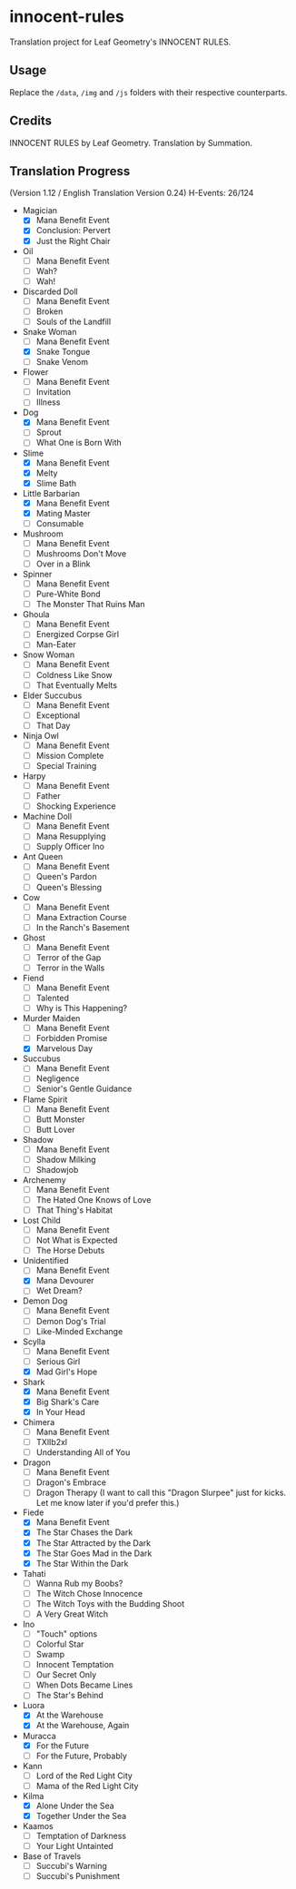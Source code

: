 # innocent-rules
Translation project for Leaf Geometry's INNOCENT RULES.

## Usage
Replace the `/data`, `/img` and `/js` folders with their respective counterparts.

## Credits
INNOCENT RULES by Leaf Geometry.
Translation by Summation.

## Translation Progress
(Version 1.12 / English Translation Version 0.24)
H-Events: 26/124
- Magician
    - [x] Mana Benefit Event
    - [x] Conclusion: Pervert
    - [x] Just the Right Chair
- Oil
    - [ ] Mana Benefit Event
    - [ ] Wah?
    - [ ] Wah!
- Discarded Doll
    - [ ] Mana Benefit Event
    - [ ] Broken
    - [ ] Souls of the Landfill
- Snake Woman
    - [ ] Mana Benefit Event
    - [x] Snake Tongue
    - [ ] Snake Venom
- Flower
    - [ ] Mana Benefit Event
    - [ ] Invitation
    - [ ] Illness
- Dog
    - [x] Mana Benefit Event
    - [ ] Sprout
    - [ ] What One is Born With
- Slime
    - [x] Mana Benefit Event
    - [x] Melty
    - [x] Slime Bath
- Little Barbarian
    - [x] Mana Benefit Event
    - [x] Mating Master
    - [ ] Consumable
- Mushroom
    - [ ] Mana Benefit Event
    - [ ] Mushrooms Don't Move
    - [ ] Over in a Blink
- Spinner
    - [ ] Mana Benefit Event
    - [ ] Pure-White Bond
    - [ ] The Monster That Ruins Man
- Ghoula
    - [ ] Mana Benefit Event
    - [ ] Energized Corpse Girl
    - [ ] Man-Eater
- Snow Woman
    - [ ] Mana Benefit Event
    - [ ] Coldness Like Snow
    - [ ] That Eventually Melts
- Elder Succubus
    - [ ] Mana Benefit Event
    - [ ] Exceptional
    - [ ] That Day
- Ninja Owl
    - [ ] Mana Benefit Event
    - [ ] Mission Complete
    - [ ] Special Training
- Harpy
    - [ ] Mana Benefit Event
    - [ ] Father
    - [ ] Shocking Experience
- Machine Doll
    - [ ] Mana Benefit Event
    - [ ] Mana Resupplying
    - [ ] Supply Officer Ino
- Ant Queen
    - [ ] Mana Benefit Event
    - [ ] Queen's Pardon
    - [ ] Queen's Blessing
- Cow
    - [ ] Mana Benefit Event
    - [ ] Mana Extraction Course
    - [ ] In the Ranch's Basement
- Ghost
    - [ ] Mana Benefit Event
    - [ ] Terror of the Gap
    - [ ] Terror in the Walls
- Fiend
    - [ ] Mana Benefit Event
    - [ ] Talented
    - [ ] Why is This Happening?
- Murder Maiden
    - [ ] Mana Benefit Event
    - [ ] Forbidden Promise
    - [x] Marvelous Day
- Succubus
    - [ ] Mana Benefit Event
    - [ ] Negligence
    - [ ] Senior's Gentle Guidance
- Flame Spirit
    - [ ] Mana Benefit Event
    - [ ] Butt Monster
    - [ ] Butt Lover
- Shadow
    - [ ] Mana Benefit Event
    - [ ] Shadow Milking
    - [ ] Shadowjob
- Archenemy
    - [ ] Mana Benefit Event
    - [ ] The Hated One Knows of Love
    - [ ] That Thing's Habitat
- Lost Child
    - [ ] Mana Benefit Event
    - [ ] Not What is Expected
    - [ ] The Horse Debuts
- Unidentified
    - [ ] Mana Benefit Event
    - [x] Mana Devourer
    - [ ] Wet Dream?
- Demon Dog
    - [ ] Mana Benefit Event
    - [ ] Demon Dog's Trial
    - [ ] Like-Minded Exchange
- Scylla
    - [ ] Mana Benefit Event
    - [ ] Serious Girl
    - [x] Mad Girl's Hope
- Shark
    - [x] Mana Benefit Event
    - [x] Big Shark's Care
    - [x] In Your Head
- Chimera
    - [ ] Mana Benefit Event
    - [ ] TXlIb2xl
    - [ ] Understanding All of You
- Dragon
    - [ ] Mana Benefit Event
    - [ ] Dragon's Embrace
    - [ ] Dragon Therapy (I want to call this "Dragon Slurpee" just for kicks. Let me know later if you'd prefer this.)
- Fiede
    - [x] Mana Benefit Event
    - [x] The Star Chases the Dark
    - [x] The Star Attracted by the Dark
    - [x] The Star Goes Mad in the Dark
    - [x] The Star Within the Dark
- Tahati
    - [ ] Wanna Rub my Boobs?
    - [ ] The Witch Chose Innocence
    - [ ] The Witch Toys with the Budding Shoot
    - [ ] A Very Great Witch
- Ino
    - [ ] "Touch" options
    - [ ] Colorful Star
    - [ ] Swamp
    - [ ] Innocent Temptation
    - [ ] Our Secret Only
    - [ ] When Dots Became Lines
    - [ ] The Star's Behind
- Luora
    - [x] At the Warehouse
    - [x] At the Warehouse, Again
- Muracca
    - [x] For the Future
    - [ ] For the Future, Probably
- Kann
    - [ ] Lord of the Red Light City
    - [ ] Mama of the Red Light City
- Kilma
    - [x] Alone Under the Sea
    - [x] Together Under the Sea
- Kaamos
    - [ ] Temptation of Darkness
    - [ ] Your Light Untainted
- Base of Travels
    - [ ] Succubi's Warning
    - [ ] Succubi's Punishment
